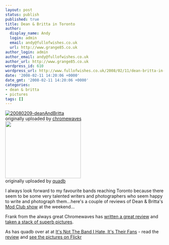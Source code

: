 ```yaml
---
layout: post
status: publish
published: true
title: Dean & Britta in Toronto
author:
  display_name: Andy
  login: admin
  email: andy@fullofwishes.co.uk
  url: http://www.grange85.co.uk
author_login: admin
author_email: andy@fullofwishes.co.uk
author_url: http://www.grange85.co.uk
wordpress_id: 610
wordpress_url: http://www.fullofwishes.co.uk/2008/02/11/dean-britta-in-toronto/
date: '2008-02-11 14:20:06 +0000'
date_gmt: '2008-02-11 14:20:06 +0000'
categories:
- dean & britta
- pictures
tags: []
---
```

<div class="imagebox-a"><a href="http://www.flickr.com/photos/chromewaves/2255217462/" title="Photo Sharing"><img src="http://farm3.static.flickr.com/2277/2255217462_4da3c177ee_m.jpg" alt="20080209-deanAndBritta" /></a><br/>originally uploaded by <a href="http://www.flickr.com/people/chromewaves/">chromewaves</a><br />
<a title="Dean &amp; Britta, by quadb" href="http://www.flickr.com/photos/quadb/2254430864/in/set-72157603882750563/"><img src="http://farm3.static.flickr.com/2412/2254430864_5c60e12c45_m.jpg" width="240" height="181"></a><br/>originally uploaded by <a href="http://www.flickr.com/people/quadb/">quadb</a>
</div>
<div>
<p>I always look forward to my favourite bands reaching Toronto because there seem to be some very talented writers and photographers who seem happy to write and photograph them...here's a couple of reviews of Dean & Britta's <a href="/database/show/2008-02-09-dean-britta-the-mod-club-toronto-canada/">Mod Club show</a> at the weekend...</p>
<p></p>
<p>Frank from the always great Chromewaves has <a href="http://www.chromewaves.net/index.php?itemid=2918">written a great review</a> and <a href="http://www.chromewaves.net/concertPhotos.php?concert=deanAndBritta2">taken a stack of superb pictures</a>.</p>
<p>As has quadb over at at <a href="http://itsnotthebandihateitstheirfans.blogspot.com/2008/02/dean-britta-wkeren-ann-mod-club.html">It's Not The Band I Hate, It's Their Fans</a> - read the <a href="http://itsnotthebandihateitstheirfans.blogspot.com/2008/02/dean-britta-wkeren-ann-mod-club.html">review</a> and <a href="http://www.flickr.com/photos/quadb/sets/72157603882750563/">see the pictures on Flickr</a></p>
<p><br clear="right"/>
</div>
